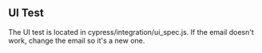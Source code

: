 ## UI Test
The UI test is located in cypress/integration/ui_spec.js.
If the email doesn't work, change the email so it's a new one.